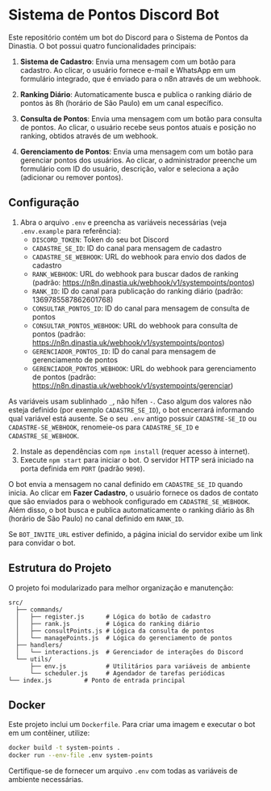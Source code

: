# Sistema de Pontos Discord Bot

Este repositório contém um bot do Discord para o Sistema de Pontos da Dinastia. O bot possui quatro funcionalidades principais:

1. **Sistema de Cadastro**: Envia uma mensagem com um botão para cadastro. Ao clicar, o usuário fornece e-mail e WhatsApp em um formulário integrado, que é enviado para o n8n através de um webhook.

2. **Ranking Diário**: Automaticamente busca e publica o ranking diário de pontos às 8h (horário de São Paulo) em um canal específico.

3. **Consulta de Pontos**: Envia uma mensagem com um botão para consulta de pontos. Ao clicar, o usuário recebe seus pontos atuais e posição no ranking, obtidos através de um webhook.

4. **Gerenciamento de Pontos**: Envia uma mensagem com um botão para gerenciar pontos dos usuários. Ao clicar, o administrador preenche um formulário com ID do usuário, descrição, valor e seleciona a ação (adicionar ou remover pontos).

## Configuração
1. Abra o arquivo `.env` e preencha as variáveis necessárias (veja `.env.example` para referência):
   - `DISCORD_TOKEN`: Token do seu bot Discord
   - `CADASTRE_SE_ID`: ID do canal para mensagem de cadastro
   - `CADASTRE_SE_WEBHOOK`: URL do webhook para envio dos dados de cadastro
   - `RANK_WEBHOOK`: URL do webhook para buscar dados de ranking (padrão: https://n8n.dinastia.uk/webhook/v1/systempoints/pontos)
   - `RANK_ID`: ID do canal para publicação do ranking diário (padrão: 1369785587862601768)
   - `CONSULTAR_PONTOS_ID`: ID do canal para mensagem de consulta de pontos
   - `CONSULTAR_PONTOS_WEBHOOK`: URL do webhook para consulta de pontos (padrão: https://n8n.dinastia.uk/webhook/v1/systempoints/pontos)
   - `GERENCIADOR_PONTOS_ID`: ID do canal para mensagem de gerenciamento de pontos
   - `GERENCIADOR_PONTOS_WEBHOOK`: URL do webhook para gerenciamento de pontos (padrão: https://n8n.dinastia.uk/webhook/v1/systempoints/gerenciar)

As variáveis usam sublinhado `_`, não hífen `-`. Caso algum dos valores não
esteja definido (por exemplo `CADASTRE_SE_ID`), o bot encerrará informando
qual variável está ausente. Se o seu `.env` antigo possuir `CADASTRE-SE_ID` ou
`CADASTRE-SE_WEBHOOK`, renomeie-os para `CADASTRE_SE_ID` e
`CADASTRE_SE_WEBHOOK`.

2. Instale as dependências com `npm install` (requer acesso à internet).
3. Execute `npm start` para iniciar o bot. O servidor HTTP será iniciado na porta definida em `PORT` (padrão `9090`).

O bot envia a mensagem no canal definido em `CADASTRE_SE_ID` quando inicia. Ao clicar em **Fazer Cadastro**, o usuário fornece os dados de contato que são enviados para o webhook configurado em `CADASTRE_SE_WEBHOOK`. Além disso, o bot busca e publica automaticamente o ranking diário às 8h (horário de São Paulo) no canal definido em `RANK_ID`.

Se `BOT_INVITE_URL` estiver definido, a página inicial do servidor exibe um link para convidar o bot.

## Estrutura do Projeto

O projeto foi modularizado para melhor organização e manutenção:

```
src/
  ├── commands/
  │   ├── register.js      # Lógica do botão de cadastro
  │   ├── rank.js          # Lógica do ranking diário
  │   ├── consultPoints.js # Lógica da consulta de pontos
  │   └── managePoints.js  # Lógica do gerenciamento de pontos
  ├── handlers/
  │   └── interactions.js  # Gerenciador de interações do Discord
  └── utils/
      ├── env.js           # Utilitários para variáveis de ambiente
      └── scheduler.js     # Agendador de tarefas periódicas
└── index.js         # Ponto de entrada principal
```

## Docker

Este projeto inclui um `Dockerfile`. Para criar uma imagem e executar o bot
em um contêiner, utilize:

```bash
docker build -t system-points .
docker run --env-file .env system-points
```

Certifique-se de fornecer um arquivo `.env` com todas as variáveis de
ambiente necessárias.
